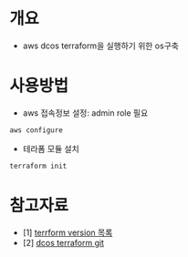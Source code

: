 # 개요
* aws dcos terraform을 실행하기 위한 os구축

# 사용방법
* aws 접속정보 설정: admin role 필요
```sh
aws configure
```

* 테라폼 모듈 설치
```sh
terraform init
```

# 참고자료
* [1] [terrform version 목록](https://releases.hashicorp.com/terraform/)
* [2] [dcos terraform git](https://github.com/dcos-terraform/terraform-aws-dcos)